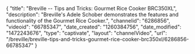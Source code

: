 {
    "title": "Breville -- Tips and Tricks: Gourmet Rice Cooker BRC350XL",
    "description": "Breville's Adele Schober demonstrates the features and functionality of the Gourmet Rice Cooker.",
    "channelid": "6286856",
    "videoid": "66785347",
    "date_created": "1260384756",
    "date_modified": "1472243676",
    "type": "captivate",
    "layout": "channelVideo",
    "url": "\/breville\/breville-tips-and-tricks-gourmet-rice-cooker-brc350xl\/6286856-66785347"
}